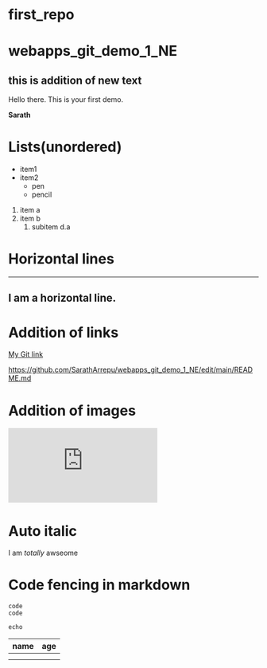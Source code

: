 # first_repo

# webapps_git_demo_1_NE

## this is addition of new text

Hello there.
This is your first demo.

**Sarath**

# Lists(unordered)
* item1
* item2
  * pen
  * pencil
  
1. item a
2. item b
   1. subitem d.a
 
# Horizontal lines
---
I am a horizontal line.
---

# Addition of links
[My Git link](https://github.com/SarathArrepu/webapps_git_demo_1_NE/edit/main/README.md)

<https://github.com/SarathArrepu/webapps_git_demo_1_NE/edit/main/README.md>

# Addition of images
![My picture](https://github.com/SarathArrepu/webapps_git_demo_1_NE/edit/main/README.md)

# Auto italic 
I am _totally_ awseome

# Code fencing in markdown
```language
code 
code
```
~~~
echo 
~~~

|name|age|
|----|---|
|    |   |
|    |   |

